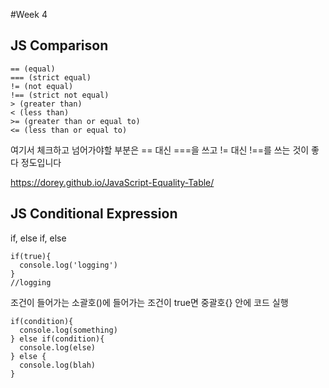 #Week 4

## JS Comparison

```
== (equal)
=== (strict equal)
!= (not equal)
!== (strict not equal)
> (greater than)
< (less than)
>= (greater than or equal to)
<= (less than or equal to)
```

여기서 체크하고 넘어가야할 부분은 == 대신 ===을 쓰고 != 대신 !==를 쓰는 것이 좋다 정도입니다

https://dorey.github.io/JavaScript-Equality-Table/

## JS Conditional Expression

if, else if, else

```
if(true){
  console.log('logging')
}
//logging
```

조건이 들어가는 소괄호()에 들어가는 조건이 true면 중괄호{} 안에 코드 실행

```
if(condition){
  console.log(something)
} else if(condition){
  console.log(else)
} else {
  console.log(blah)
}
```
